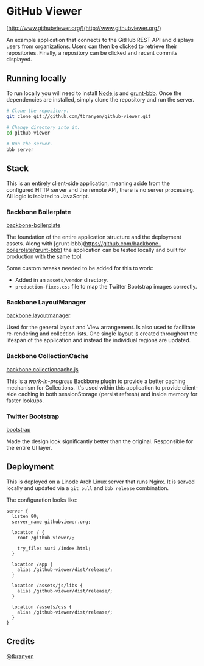 GitHub Viewer
=============

[http://www.githubviewer.org/](http://www.githubviewer.org/)

An example application that connects to the GitHub REST API and displays
users from organizations.  Users can then be clicked to retrieve their
repositories.  Finally, a repository can be clicked and recent commits
displayed.

## Running locally ##

To run locally you will need to install [Node.js](http://nodejs.org) and
[grunt-bbb](http://github.com/backbone-boilerplate/grunt-bbb).  Once the
dependencies are installed, simply clone the repository and run the server.

``` bash
# Clone the repository.
git clone git://github.com/tbranyen/github-viewer.git

# Change directory into it.
cd github-viewer

# Run the server.
bbb server
```

## Stack ##

This is an entirely client-side application, meaning aside from the configured
HTTP server and the remote API, there is no server processing.  All logic is
isolated to JavaScript.

### Backbone Boilerplate ###

[backbone-boilerplate](https://github.com/tbranyen/backbone-boilerplate)

The foundation of the entire application structure and the deployment assets.
Along with [grunt-bbb)(https://github.com/backbone-boilerplate/grunt-bbb) the
application can be tested locally and built for production with the same tool.

Some custom tweaks needed to be added for this to work:

* Added in an `assets/vendor` directory.
* `production-fixes.css` file to map the Twitter Bootstrap images correctly.

### Backbone LayoutManager ###

[backbone.layoutmanager](https://github.com/tbranyen/backbone.layoutmanager)

Used for the general layout and View arrangement.  Is also used to facilitate
re-rendering and collection lists.  One single layout is created throughout
the lifespan of the application and instead the individual regions are updated.

### Backbone CollectionCache ###

[backbone.collectioncache.js](https://gist.github.com/2866702)

This is a *work-in-progress* Backbone plugin to provide a better caching
mechanism for Collections.  It's used within this application to provide
client-side caching in both sessionStorage (persist refresh) and inside memory
for faster lookups.

### Twitter Bootstrap ###

[bootstrap](https://github.com/twitter/bootstrap/)

Made the design look significantly better than the original.  Responsible for
the entire UI layer.

## Deployment ##

This is deployed on a Linode Arch Linux server that runs Nginx.  It is served
locally and updated via a `git pull` and `bbb release` combination.

The configuration looks like:

``` nginx
server {
  listen 80;
  server_name githubviewer.org;

  location / {
    root /github-viewer/;

    try_files $uri /index.html;
  }

  location /app {
    alias /github-viewer/dist/release/;
  }

  location /assets/js/libs {
    alias /github-viewer/dist/release/;
  }

  location /assets/css {
    alias /github-viewer/dist/release/;
  }
}
```

## Credits ##

[@tbranyen](http://twitter.com/tbranyen)
